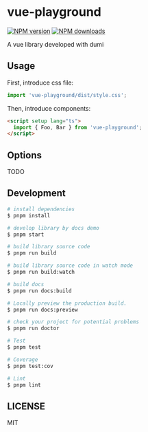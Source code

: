 # vue-playground

[![NPM version](https://img.shields.io/npm/v/vue-playground.svg?style=flat)](https://npmjs.org/package/vue-playground)
[![NPM downloads](http://img.shields.io/npm/dm/vue-playground.svg?style=flat)](https://npmjs.org/package/vue-playground)

A vue library developed with dumi

## Usage

First, introduce css file:

```ts
import 'vue-playground/dist/style.css';
```

Then, introduce components:

```html
<script setup lang="ts">
  import { Foo, Bar } from 'vue-playground';
</script>
```

## Options

TODO

## Development

```bash
# install dependencies
$ pnpm install

# develop library by docs demo
$ pnpm start

# build library source code
$ pnpm run build

# build library source code in watch mode
$ pnpm run build:watch

# build docs
$ pnpm run docs:build

# Locally preview the production build.
$ pnpm run docs:preview

# check your project for potential problems
$ pnpm run doctor

# Test
$ pnpm test

# Coverage
$ pnpm test:cov

# Lint
$ pnpm lint
```

## LICENSE

MIT
